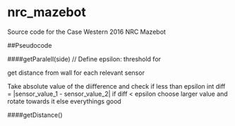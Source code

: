 # nrc_mazebot

Source code for the Case Western 2016 NRC Mazebot

##Pseudocode

####getParalell(side)
// Define epsilon: threshold for 

get distance from wall for each relevant sensor

Take absolute value of the diifference and check if less than epsilon
int diff = |sensor_value_1 - sensor_value_2|
if diff < epsilon
    choose larger value and rotate towards it
else 
    everythings good


####getDistance()